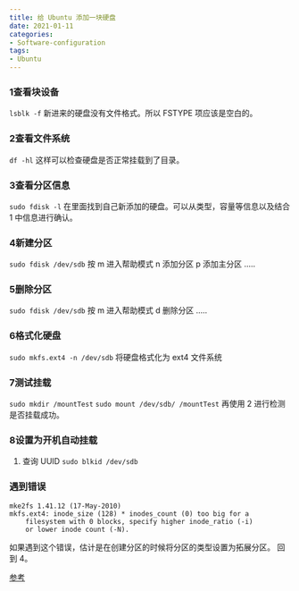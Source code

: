 ```yaml
---
title: 给 Ubuntu 添加一块硬盘
date: 2021-01-11
categories:
- Software-configuration
tags:
- Ubuntu
---
```




### 1查看块设备

`lsblk -f` 
新进来的硬盘没有文件格式。所以 FSTYPE 项应该是空白的。

### 2查看文件系统

`df -hl`
这样可以检查硬盘是否正常挂载到了目录。


### 3查看分区信息

`sudo fdisk -l`
在里面找到自己新添加的硬盘。可以从类型，容量等信息以及结合 1 中信息进行确认。

### 4新建分区

`sudo fdisk /dev/sdb`
按 m 进入帮助模式
n 添加分区
p 添加主分区 
.....

### 5删除分区

`sudo fdisk /dev/sdb`
按 m 进入帮助模式
d 删除分区
.....

### 6格式化硬盘

`sudo mkfs.ext4 -n /dev/sdb`
将硬盘格式化为 ext4 文件系统

### 7测试挂载

`sudo mkdir /mountTest`
`sudo mount /dev/sdb/ /mountTest`
再使用 2 进行检测是否挂载成功。

### 8设置为开机自动挂载

1. 查询 UUID 
`sudo blkid /dev/sdb`

### 遇到错误

```
mke2fs 1.41.12 (17-May-2010)  
mkfs.ext4: inode_size (128) * inodes_count (0) too big for a  
    filesystem with 0 blocks, specify higher inode_ratio (-i)  
    or lower inode count (-N).  
```

如果遇到这个错误，估计是在创建分区的时候将分区的类型设置为拓展分区。 回到 4。







[参考](https://blog.csdn.net/u010953609/article/details/104036767)